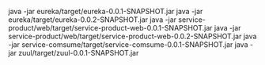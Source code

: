 java -jar eureka/target/eureka-0.0.1-SNAPSHOT.jar
java -jar eureka/target/eureka-0.0.2-SNAPSHOT.jar
java -jar service-product/web/target/service-product-web-0.0.1-SNAPSHOT.jar
java -jar service-product/web/target/service-product-web-0.0.2-SNAPSHOT.jar
java -jar service-comsume/target/service-comsume-0.0.1-SNAPSHOT.jar
java -jar zuul/target/zuul-0.0.1-SNAPSHOT.jar
